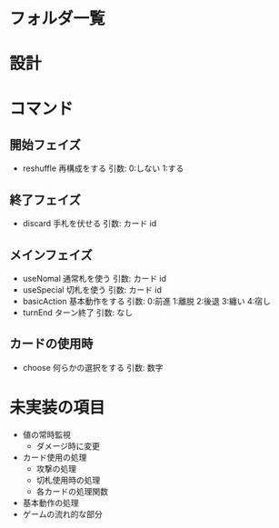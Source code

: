 # フォルダ一覧

# 設計

# コマンド

## 開始フェイズ

-   reshuffle
    再構成をする
    引数: 0:しない 1:する

## 終了フェイズ

-   discard
    手札を伏せる
    引数: カード id

## メインフェイズ

-   useNomal
    通常札を使う
    引数: カード id
-   useSpecial
    切札を使う
    引数: カード id
-   basicAction
    基本動作をする
    引数: 0:前進 1:離脱 2:後退 3:纏い 4:宿し
-   turnEnd
    ターン終了
    引数: なし

## カードの使用時

-   choose
    何らかの選択をする
    引数: 数字

# 未実装の項目

-   値の常時監視
    -   ダメージ時に変更
-   カード使用の処理
    -   攻撃の処理
    -   切札使用時の処理
    -   各カードの処理関数
-   基本動作の処理
-   ゲームの流れ的な部分
